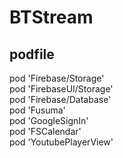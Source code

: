# BTStream

## podfile  <br>
pod 'Firebase/Storage' <br>
pod 'FirebaseUI/Storage' <br>
pod 'Firebase/Database' <br>
pod 'Fusuma' <br>
pod 'GoogleSignIn' <br>
pod 'FSCalendar' <br>
pod 'YoutubePlayerView' <br>
